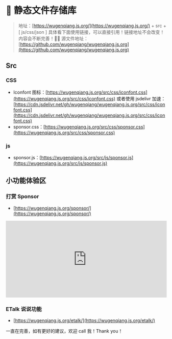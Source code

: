 <link rel="icon" href="https://wugenqiang.js.org/images/02/favicon.ico">

# 👒 静态文件存储库
> 地址：[https://wugenqiang.js.org/](https://wugenqiang.js.org/) + src + [ js/css/json ] 具体看下面使用链接，可以直接引用！链接地址不会改变！内容会不断完善！🎉🎉 源文件地址：[https://github.com/wugenqiang/wugenqiang.js.org](https://github.com/wugenqiang/wugenqiang.js.org)

## Src
### CSS
* Iconfont 图标：[https://wugenqiang.js.org/src/css/iconfont.css](https://wugenqiang.js.org/src/css/iconfont.css) 或者使用 jsdelivr 加速： [https://cdn.jsdelivr.net/gh/wugenqiang/wugenqiang.js.org/src/css/iconfont.css](https://cdn.jsdelivr.net/gh/wugenqiang/wugenqiang.js.org/src/css/iconfont.css)
* sponsor.css：[https://wugenqiang.js.org/src/css/sponsor.css](https://wugenqiang.js.org/src/css/sponsor.css)

### js

* sponsor.js：[https://wugenqiang.js.org/src/js/sponsor.js](https://wugenqiang.js.org/src/js/sponsor.js)

## 小功能体验区

### 打赏 Sponsor

* [https://wugenqiang.js.org/sponsor/](https://wugenqiang.js.org/sponsor/)

<iframe src="https://wugenqiang.js.org/sponsor/" style="overflow-x:hidden;overflow-y:hidden; border:0xp none #fff; min-height:240px; width:100%;"  frameborder="0" scrolling="no"></iframe>

### ETalk 说说功能

* [https://wugenqiang.js.org/etalk/](https://wugenqiang.js.org/etalk/)

一直在完善，如有更好的建议，欢迎 call 我！Thank you！
